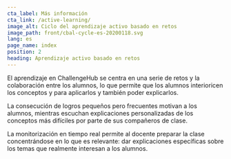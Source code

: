 ```yaml
---
cta_label: Más información
cta_link: /active-learning/
image_alt: Ciclo del aprendizaje activo basado en retos
image_path: front/cbal-cycle-es-20200118.svg
lang: es
page_name: index
position: 2
heading: Aprendizaje activo basado en retos
---
```


El aprendizaje en ChallengeHub se centra en una serie de retos y la colaboración entre los alumnos, lo que permite que los alumnos interioricen los conceptos y para aplicarlos y también poder explicarlos.

La consecución de logros pequeños pero frecuentes motivan a los alumnos, mientras escuchan explicaciones personalizadas de los conceptos más difíciles por parte de sus compañeros de clase.

La monitorización en tiempo real permite al docente preparar la clase concentrándose en lo que es relevante: dar explicaciones específicas sobre los temas que realmente interesan a los alumnos.
